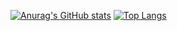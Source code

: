  [![Anurag's GitHub stats](https://github-readme-stats.vercel.app/api?username=nunnunan0321)](https://github.com/nunnunan0321/github-readme-stats)
 [![Top Langs](https://github-readme-stats.vercel.app/api/top-langs/?username=nunnunan0321)](https://github.com/nunnunan0321/github-readme-stats)

